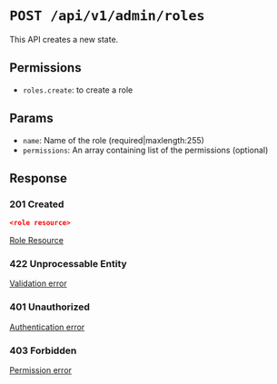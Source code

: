 # `POST /api/v1/admin/roles`
This API creates a new state.


## Permissions

- `roles.create`: to create a role

## Params

- `name`: Name of the role (required|maxlength:255)
- `permissions`: An array containing list of the permissions (optional)

## Response

### 201 Created
```json
<role resource>
```

[Role Resource](role.md)

### 422 Unprocessable Entity
[Validation error](../../_globals/validation-errors.md)

### 401 Unauthorized
[Authentication error](../../_globals/authentication-errors.md)

### 403 Forbidden
[Permission error](../../_globals/permission-errors.md)
